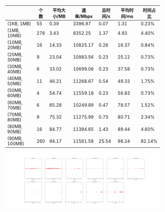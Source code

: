 |   |个数|平均大小/MB|速率/Mbps|总时间/s|平均时间/ms|时间占比|
|---|---|---|---|---|---|---|
|(1KB, 1MB]|55|0.39|3396.97|0.07|1.31|0.23%|
|(1MB, 10MB]|278|3.43|8352.25|1.37|4.93|4.40%|
|(10MB, 20MB]|16|14.33|10825.17|0.26|16.37|0.84%|
|(20MB, 30MB]|9|23.04|10983.56|0.23|25.12|0.73%|
|(30MB, 40MB]|6|33.02|10699.08|0.23|37.58|0.73%|
|(40MB, 50MB]|11|46.21|11268.67|0.54|49.33|1.75%|
|(50MB, 60MB]|4|54.74|11559.18|0.23|56.83|0.73%|
|(60MB, 70MB]|6|65.28|10249.89|0.47|78.57|1.52%|
|(70MB, 80MB]|9|75.32|11275.99|0.73|80.71|2.34%|
|(80MB, 90MB]|16|84.77|11394.65|1.43|89.44|4.60%|
|(90MB, 100MB]|260|94.17|11561.58|25.54|98.24|82.14%|

![](./速率分布.jpg)
